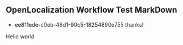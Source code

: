 ## OpenLocalization Workflow Test MarkDown
* ee811ede-c0eb-48d1-90c5-18254890e755 
thanks!

Hello world